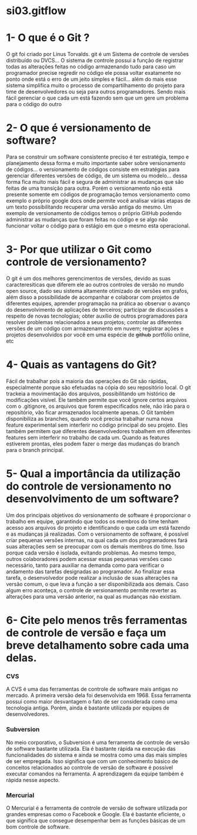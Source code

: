# si03.gitflow

# 1- O que é o Git ?
 
O git foi criado por Linus Torvalds. git é um Sistema de controle de versões distribuído ou DVCS... O sistema de controle possui a função de registrar todas as alterações feitas no código armazenando tudo para caso um programador precise regredir no código ele possa voltar exatamente no ponto onde está o erro de um jeito simples e fácil... além do mais esse sistema simplifica muito o processo de compartilhamento do projeto para time de desenvolvedores ou seja para outros programadores. Sendo mais fácil gerenciar o que cada um está fazendo sem que um gere um problema para o código do outro

# 2- O que é versionamento de software?

Para se construir um software consistente preciso é ter estratégia, tempo e planejamento dessa forma e muito importante saber sobre versionamento de códigos... o versionamento de códigos consiste em estratégias para gerenciar diferentes versões de código, de um sistema ou modelo... dessa forma fica muito mais fácil e segura de administrar as mudanças que são feitas de uma transição para outra. Porém o versionamento não está presente somente em códigos de programação temos versionamento como exemplo o próprio google docs onde permite você analisar várias etapas de um texto possibilitando recuperar uma versão antiga do mesmo. Um exemplo de versionamento de códigos temos o próprio GitHub podendo administrar as mudanças que foram feitas no código e se algo não funcionar voltar o código para o estágio em que o mesmo esta operacional.

# 3- Por que utilizar o Git como controle de versionamento?

O git é um dos melhores gerencimentos de versões, devido as suas caracteresiticas que diferem ele ao outros controles de versão no mundo open source, dado seu sistema altamente otimizado de versões em grafos, além disso a possibilidade de acompanhar e colaborar com projetos de diferentes equipes, aprender programação na prática ao observar o avanço do desenvolvimento de aplicações de terceiros; participar de discussões a respeito de novas tecnologias; obter auxílio de outros programadores para resolver problemas relacionados a seus projetos; controlar as diferentes versões de um código com armazenamento em nuvem; registrar ações e projetos desenvolvidos por você em uma espécie de ~~github~~ portfólio online, etc

# 4- Quais as vantagens do Git?

Fácil de trabalhar pois a maioria das operações do Git são rápidas, especialmente porque são efetuadas na cópia do seu repositório local. O git trackeia a movimentação dos arquivos, possibilitando um histórico de modificações visível. Ele também permite que você ignore certos arquivos com o .gitignore, os arquivos que forem especificados nele, não irão para o repositório, vão ficar armazenados localmente apenas. O Git também disponibiliza as branches, quando você precisa trabalhar numa nova feature experimental sem interferir no código principal do seu projeto. Eles também permitem que diferentes desenvolvedores trabalhem em diferentes features sem interferir no trabalho de cada um. Quando as features estiverem prontas, eles podem fazer o merge das mudanças do branch para o branch principal.

# 5- Qual a importância da utilização do controle de versionamento no desenvolvimento de um software?

Um dos principais objetivos do versionamento de software é proporcionar o trabalho em equipe, garantindo que todos os membros do time tenham acesso aos arquivos do projeto e identificando o que cada um está fazendo e as mudanças já realizadas. Com o versionamento de software, é possível criar pequenas versões internas, na qual cada um dos programadores fará suas alterações sem se preocupar com os demais membros do time. Isso porque cada versão é isolada, evitando problemas. Ao mesmo tempo, outros colaboradores podem acessar essas pequenas versões caso necessário, tanto para auxiliar na demanda como para verificar o andamento das tarefas designadas ao programador.
Ao finalizar essa tarefa, o desenvolvedor pode realizar a inclusão de suas alterações na versão comum, o que leva a função a ser disponibilizada aos demais. Caso algum erro aconteça, o controle de versionamento permite reverter as alterações para uma versão anterior, na qual as mudanças não existiam.

# 6- Cite pelo menos três ferramentas de controle de versão e faça um breve detalhamento sobre cada uma delas.

### CVS
A CVS é uma das ferramentas de controle de software mais antigas no mercado. A primeira versão dela foi desenvolvida em 1968. Essa ferramenta possui como maior desvantagem o fato de ser considerada como uma tecnologia antiga. Porém, ainda é bastante utilizada por equipes de desenvolvedores.

### Subversion
No meio corporativo, o Subversion é uma ferramenta de controle de versão de software bastante utilizada. Ela é bastante rápida na execução das funcionalidades do sistema e ainda se mostra como uma das mais simples de ser empregada. Isso significa que com um conhecimento básico de conceitos relacionados ao controle de versão de software é possível executar comandos na ferramenta. A aprendizagem da equipe também é rápida nesse aspecto.

### Mercurial
O Mercurial é a ferramenta de controle de versão de software utilizada por grandes empresas como o Facebook e Google. Ela é bastante eficiente, o que significa que consegue desempenhar bem as funções básicas de um bom controle de software.